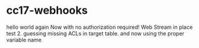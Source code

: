 # cc17-webhooks
hello world again
Now with no authorization required!
Web Stream in place
test 2.  guessing missing ACLs in target table.
and now using the proper variable name
